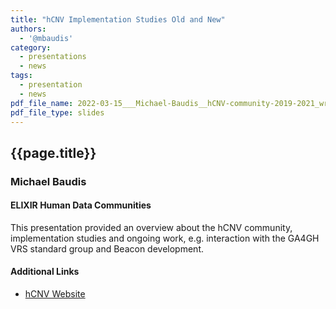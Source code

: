 ```yaml
---
title: "hCNV Implementation Studies Old and New"
authors:
  - '@mbaudis'
category:
  - presentations
  - news
tags:
  - presentation
  - news
pdf_file_name: 2022-03-15___Michael-Baudis__hCNV-community-2019-2021_wrap-up.pdf
pdf_file_type: slides
---
```


## {{page.title}}
### Michael Baudis
#### ELIXIR Human Data Communities

This presentation provided an overview about the hCNV community, implementation studies
and ongoing work, e.g. interaction with the GA4GH VRS standard group and Beacon development.

#### Additional Links

* [hCNV Website](https://cnvar.org)
